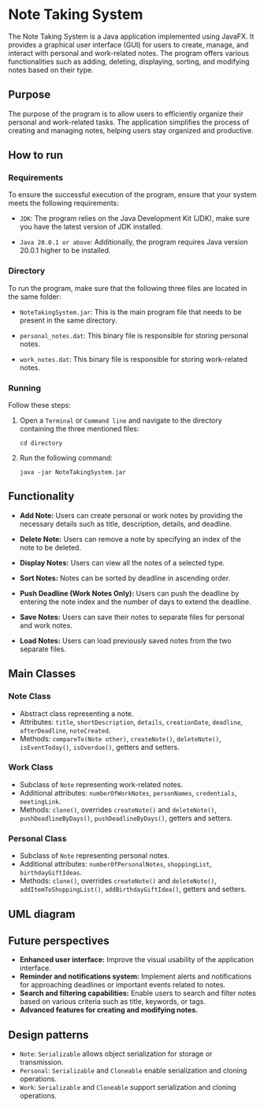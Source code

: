 # Note Taking System

The Note Taking System is a Java application implemented using JavaFX. It provides a graphical user interface (GUI) for users to create, manage, and interact with personal and work-related notes. The program offers various functionalities such as adding, deleting, displaying, sorting, and modifying notes based on their type.

## Purpose

The purpose of the program is to allow users to efficiently organize their personal and work-related tasks. The application simplifies the process of creating and managing notes, helping users stay organized and productive.

## How to run

### Requirements

To ensure the successful execution of the program, ensure that your system meets the following requirements:

- `JDK`: The program relies on the Java Development Kit (JDK), make sure you have the latest version of JDK installed.

- `Java 20.0.1 or above`: Additionally, the program requires Java version 20.0.1 higher to be installed.

### Directory

To run the program, make sure that the following three files are located in the same folder:

- `NoteTakingSystem.jar`: This is the main program file that needs to be present in the same directory.

- `personal_notes.dat`: This binary file is responsible for storing personal notes.

- `work_notes.dat`: This binary file is responsible for storing work-related notes.

### Running

Follow these steps:

1. Open a `Terminal` or `Command line` and navigate to the directory containing the three mentioned files:
   ```
   cd directory
   ```
2. Run the following command:
   ```
   java -jar NoteTakingSystem.jar
   ```
   
## Functionality

- **Add Note:** Users can create personal or work notes by providing the necessary details such as title, description, details, and deadline.

- **Delete Note:** Users can remove a note by specifying an index of the note to be deleted.

- **Display Notes:** Users can view all the notes of a selected type.

- **Sort Notes:** Notes can be sorted by deadline in ascending order.

- **Push Deadline (Work Notes Only):** Users can push the deadline by entering the note index and the number of days to extend the deadline.

- **Save Notes:** Users can save their notes to separate files for personal and work notes.

- **Load Notes:** Users can load previously saved notes from the two separate files.

## Main Classes

### Note Class
- Abstract class representing a note.
- Attributes: `title`, `shortDescription`, `details`, `creationDate`, `deadline`, `afterDeadline`, `noteCreated`.
- Methods: `compareTo(Note other)`, `createNote()`, `deleteNote()`, `isEventToday()`, `isOverdue()`, getters and setters.

### Work Class
- Subclass of `Note` representing work-related notes.
- Additional attributes: `numberOfWorkNotes`, `personNames`, `credentials`, `meetingLink`.
- Methods: `clone()`, overrides `createNote()` and `deleteNote()`, `pushDeadlineByDays()`, `pushDeadlineByDays()`, getters and setters.

### Personal Class
- Subclass of `Note` representing personal notes.
- Additional attributes: `numberOfPersonalNotes`, `shoppingList`, `birthdayGiftIdeas`.
- Methods: `clone()`, overrides `createNote()` and `deleteNote()`, `addItemToShoppingList()`, `addBirthdayGiftIdea()`, getters and setters.

## UML diagram

## Future perspectives
- **Enhanced user interface:** Improve the visual usability of the application interface.
- **Reminder and notifications system:** Implement alerts and notifications for approaching deadlines or important events related to notes.
- **Search and filtering capabilities:** Enable users to search and filter notes based on various criteria such as title, keywords, or tags.
- **Advanced features for creating and modifying notes.** 

## Design patterns
- `Note`: `Serializable` allows object serialization for storage or transmission.
- `Personal`: `Serializable` and `Cloneable` enable serialization and cloning operations.
- `Work`: `Serializable` and `Cloneable` support serialization and cloning operations.


